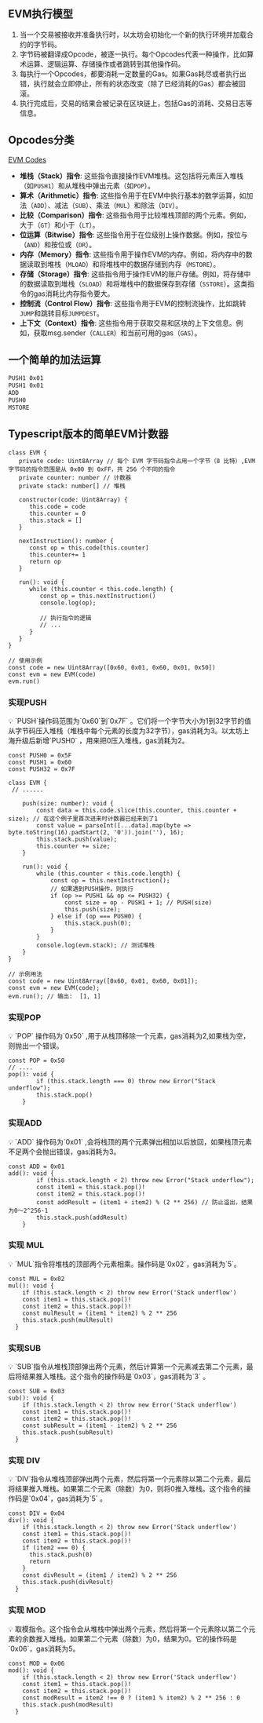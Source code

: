 ## EVM执行模型

1. 当一个交易被接收并准备执行时，以太坊会初始化一个新的执行环境并加载合约的字节码。
2. 字节码被翻译成Opcode，被逐一执行。每个Opcodes代表一种操作，比如算术运算、逻辑运算、存储操作或者跳转到其他操作码。
3. 每执行一个Opcodes，都要消耗一定数量的Gas。如果Gas耗尽或者执行出错，执行就会立即停止，所有的状态改变（除了已经消耗的Gas）都会被回滚。
4. 执行完成后，交易的结果会被记录在区块链上，包括Gas的消耗、交易日志等信息。

## Opcodes分类

[EVM Codes](https://www.evm.codes/?fork=shanghai)

- **堆栈（Stack）指令**: 这些指令直接操作EVM堆栈。这包括将元素压入堆栈（如`PUSH1`）和从堆栈中弹出元素（如`POP`）。
- **算术（Arithmetic）指令**: 这些指令用于在EVM中执行基本的数学运算，如加法（`ADD`）、减法（`SUB`）、乘法（`MUL`）和除法（`DIV`）。
- **比较（Comparison）指令**: 这些指令用于比较堆栈顶部的两个元素。例如，大于（`GT`）和小于（`LT`）。
- **位运算（Bitwise）指令**: 这些指令用于在位级别上操作数据。例如，按位与（`AND`）和按位或（`OR`）。
- **内存（Memory）指令**: 这些指令用于操作EVM的内存。例如，将内存中的数据读取到堆栈（`MLOAD`）和将堆栈中的数据存储到内存（`MSTORE`）。
- **存储（Storage）指令**: 这些指令用于操作EVM的账户存储。例如，将存储中的数据读取到堆栈（`SLOAD`）和将堆栈中的数据保存到存储（`SSTORE`）。这类指令的gas消耗比内存指令要大。
- **控制流（Control Flow）指令**: 这些指令用于EVM的控制流操作，比如跳转`JUMP`和跳转目标`JUMPDEST`。
- **上下文（Context）指令**: 这些指令用于获取交易和区块的上下文信息。例如，获取msg.sender（`CALLER`）和当前可用的gas（`GAS`）。

## 一个简单的加法运算

```bash
PUSH1 0x01
PUSH1 0x01
ADD
PUSH0
MSTORE
```

## Typescript版本的简单EVM计数器

```tsx
class EVM {
   private code: Uint8Array // 每个 EVM 字节码指令占用一个字节（8 比特）,EVM 字节码的指令范围是从 0x00 到 0xFF，共 256 个不同的指令
   private counter: number // 计数器
   private stack: number[] // 堆栈

   constructor(code: Uint8Array) {
      this.code = code
      this.counter = 0
      this.stack = []
   }

   nextInstruction(): number {
      const op = this.code[this.counter]
      this.counter+= 1
      return op
   }

   run(): void {
      while (this.counter < this.code.length) {
         const op = this.nextInstruction()
         console.log(op);

         // 执行指令的逻辑
         // ...
      }
   }
}

// 使用示例
const code = new Uint8Array([0x60, 0x01, 0x60, 0x01, 0x50])
const evm = new EVM(code)
evm.run()
```

### 实现PUSH

<aside>
💡 `PUSH`操作码范围为`0x60`到`0x7F` 。它们将一个字节大小为1到32字节的值从字节码压入堆栈（堆栈中每个元素的长度为32字节），gas消耗为3。以太坊上海升级后新增`PUSH0` ，用来把0压入堆栈，gas消耗为2。

</aside>

```tsx
const PUSH0 = 0x5F
const PUSH1 = 0x60
const PUSH32 = 0x7F

class EVM {
 // ......

    push(size: number): void {
        const data = this.code.slice(this.counter, this.counter + size); // 在这个例子里首次进来时计数器已经来到了1
        const value = parseInt([...data].map(byte => byte.toString(16).padStart(2, '0')).join(''), 16);
        this.stack.push(value);
        this.counter += size;
    }

    run(): void {
        while (this.counter < this.code.length) {
            const op = this.nextInstruction();
            // 如果遇到PUSH操作，则执行
            if (op >= PUSH1 && op <= PUSH32) {
                const size = op - PUSH1 + 1; // PUSH(size) 
                this.push(size);
            } else if (op === PUSH0) {
                this.stack.push(0);
            }
        }
        console.log(evm.stack); // 测试堆栈
    }
}

// 示例用法
const code = new Uint8Array([0x60, 0x01, 0x60, 0x01]);
const evm = new EVM(code);
evm.run(); // 输出:  [1, 1]
```

### 实现POP

<aside>
💡 `POP` 操作码为`0x50` ,用于从栈顶移除一个元素，gas消耗为2,如果栈为空，则抛出一个错误。

</aside>

```tsx
const POP = 0x50
// ....
pop(): void {
        if (this.stack.length === 0) throw new Error("Stack underflow");
        this.stack.pop()
    }
```

### 实现ADD

<aside>
💡 `ADD` 操作码为`0x01` ,会将栈顶的两个元素弹出相加以后放回，如果栈顶元素不足两个会抛出错误，gas消耗为3。

</aside>

```tsx
const ADD = 0x01
add(): void {
        if (this.stack.length < 2) throw new Error("Stack underflow");
        const item1 = this.stack.pop()!
        const item2 = this.stack.pop()!
        const addResult = (item1 + item2) % (2 ** 256) // 防止溢出，结果为0～2^256-1
        this.stack.push(addResult)
    }
```

### 实现 MUL

<aside>
💡 `MUL`指令将堆栈的顶部两个元素相乘。操作码是`0x02`，gas消耗为`5`。

</aside>

```solidity
const MUL = 0x02
mul(): void {
    if (this.stack.length < 2) throw new Error('Stack underflow')
    const item1 = this.stack.pop()!
    const item2 = this.stack.pop()!
    const mulResult = (item1 * item2) % 2 ** 256
    this.stack.push(mulResult)
  }
```

### 实现SUB

<aside>
💡 `SUB`指令从堆栈顶部弹出两个元素，然后计算第一个元素减去第二个元素，最后将结果推入堆栈。这个指令的操作码是`0x03`，gas消耗为`3` 。

</aside>

```solidity
const SUB = 0x03
sub(): void {
    if (this.stack.length < 2) throw new Error('Stack underflow')
    const item1 = this.stack.pop()!
    const item2 = this.stack.pop()!
    const subResult = (item1 - item2) % 2 ** 256
    this.stack.push(subResult)
  }
```

### 实现 DIV

<aside>
💡 `DIV`指令从堆栈顶部弹出两个元素，然后将第一个元素除以第二个元素，最后将结果推入堆栈。如果第二个元素（除数）为0，则将0推入堆栈。这个指令的操作码是`0x04`，gas消耗为`5` 。

</aside>

```solidity
const DIV = 0x04
div(): void {
    if (this.stack.length < 2) throw new Error('Stack underflow')
    const item1 = this.stack.pop()!
    const item2 = this.stack.pop()!
    if (item2 === 0) {
      this.stack.push(0)
      return
    }
    const divResult = (item1 / item2) % 2 ** 256
    this.stack.push(divResult)
  }
```

### 实现 MOD

<aside>
💡 取模指令。这个指令会从堆栈中弹出两个元素，然后将第一个元素除以第二个元素的余数推入堆栈。如果第二个元素（除数）为0，结果为0。它的操作码是`0x06`，gas消耗为5。

</aside>

```solidity
const MOD = 0x06
mod(): void {
    if (this.stack.length < 2) throw new Error('Stack underflow')
    const item1 = this.stack.pop()!
    const item2 = this.stack.pop()!
    const modResult = item2 !== 0 ? (item1 % item2) % 2 ** 256 : 0
    this.stack.push(modResult)
  }
```